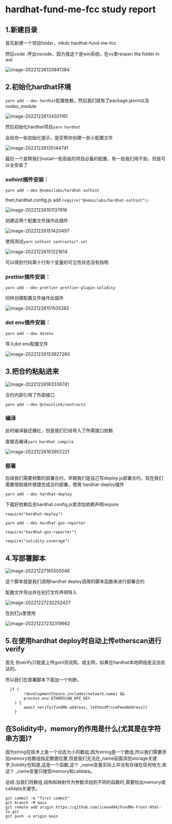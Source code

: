 # hardhat-fund-me-fcc study report

## 1.新建目录

首先新建一个项目folder，mkdir hardhat-fund-me-fcc

然后code .呼出vscode，因为我这个是win系统，在vs里reopen the folder in wsl

![image-20221226133941384](img/image-20221226133941384.png)





## 2.初始化hardhat环境

`yarn add --dev hardhat`配置依赖，然后我们就有了package.jason以及nodes_module

![image-20221226134501161](img/image-20221226134501161.png)

然后初始化hardhat项目`yarn hardhat`

会给你一些初始化提示，是否帮你创建一些小配置文件

![image-20221226135144741](img/image-20221226135144741.png)

最后一个是帮我们install一些高级的项目必备的配置，有一些我们用不到，但是可以全安装了



### solhint插件安装：

`yarn add --dev @nomiclabs/hardhat-solhint `

then,hardhat.config.js add `require("@nomiclabs/hardhat-solhint");`

![image-20221226151137916](img/image-20221226151137916.png)



创建这两个配置文件操作此插件

![image-20221226151420497](img/image-20221226151420497.png)



使用测试`yarn solhint contracts/*.sol`

![image-20221226151221614](img/image-20221226151221614.png)

可以得到代码第十行有个变量的可见性状态没有指明



### prettier插件安装：

`yarn add --dev prettier prettier-plugin-solidity`

同样创建配置文件操作此插件

![image-20221226151505382](img/image-20221226151505382.png)





### dot env插件安装：

`yarn add --dev dotenv`

导入dot env配置文件

![image-20221226153927260](img/image-20221226153927260.png)



## 3.把合约粘贴进来

![image-20221226163336741](img/image-20221226163336741.png)

合约内部引用了外部接口

`yarn add --dev @chainlink/contracts`



### 编译

此时编译器还爆红，但是我们已经导入了所需接口依赖

直接去编译`yarn hardhat compile`

![image-20221226163902221](img/image-20221226163902221.png)





### 部署

后续我们需要频繁的部署合约，早期我们是自己写deploy.js部署合约，现在我们需要借助插件便捷完成合约部署，使用 hardhat-deploy插件

`yarn add --dev hardhat-deploy`

下载好依赖后去hardhat.config.js里添加依赖声明require

`require("hardhat-deploy")`



`yarn add --dev hardhat-gas-reporter`

`require("hardhat-gas-reporter")`



`require("solidity-coverage")`



## 4.写部署脚本

![image-20221227165505546](img/image-20221227165505546.png)

这个脚本就是我们调用hardhat deploy调用的脚本函数来进行部署合约



配置文件导出并在别打文件声明导入

![image-20221227232252427](img/image-20221227232252427.png)

在别打js里使用

![image-20221227232319662](img/image-20221227232319662.png)





## 5.在使用hardhat deploy时自动上传etherscan进行verify

首先 你verify只能是上传goril测试网，或主网，如果在hardhat本地网络是没法验证的。



所以我们在部署脚本下面加一个判断，

```
  if (
        !developmentChains.includes(network.name) &&
        process.env.ETHERSCAN_API_KEY
    ) {
        await verify(fundMe.address, [ethUsdPriceFeedAddress])
    }
```





## 在Solidity中，memory的作用是什么(尤其是在字符串方面)?

因为string在技术上是一个动态大小的数组,因为string是一个数组,所以我们需要添加memory给数组指定数据位置,但是我们无法在_name前面添加storage关键字,Solidity也知道,这是一个函数,这个 _name变量实际上并没有存储在任何地方,故这个 _name变量只接受memory和calldata。

总结:当我们将数组,结构和映射作为参数添加到不同的函数时,需要给出memory或calldata关键字。





```
git commit -m "first commit"
git branch -M main
git remote add origin https://github.com/iceee404/FundMe-Front-Html-Js.git
git push -u origin main
```